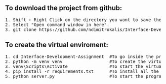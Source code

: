 ## To download the project from github:
<pre>
1. Shift + Right Click on the directory you want to save the project.
2. Select "Open command window in here".
3. git clone https://github.com/ndimitrokalis/Interface-Development-Assignment.git
</pre>
## To create the virtual enviroment:
<pre>
1. cd Interface-Development-Assignment  #To go inside the project.
2. python -m venv venv                  #To create the virtual enviroment.
3. venv\Scripts\Activate                #To start the virtual enviroment.
4. pip install -r requirements.txt      #To install all the necessary libraries.
5. python server.py                     #To start the program.
</pre>
